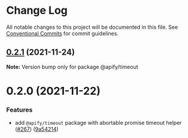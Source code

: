 # Change Log

All notable changes to this project will be documented in this file.
See [Conventional Commits](https://conventionalcommits.org) for commit guidelines.

## [0.2.1](https://github.com/apify/apify-shared-js/compare/@apify/timeout@0.2.0...@apify/timeout@0.2.1) (2021-11-24)

**Note:** Version bump only for package @apify/timeout





# 0.2.0 (2021-11-22)


### Features

* add `@apify/timeout` package with abortable promise timeout helper ([#267](https://github.com/apify/apify-shared-js/issues/267)) ([9a54214](https://github.com/apify/apify-shared-js/commit/9a542145510d59d2ca4df8c49019585dfe1e2891))
